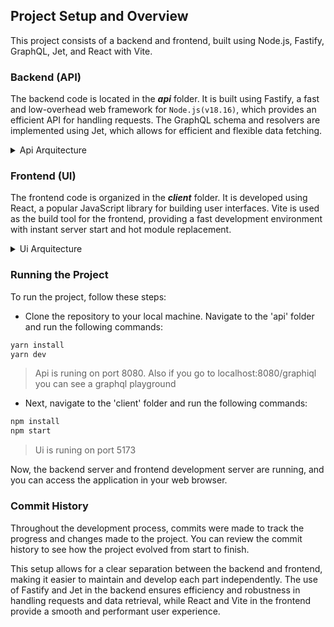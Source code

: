 ## Project Setup and Overview

This project consists of a backend and frontend, built using Node.js, Fastify, GraphQL, Jet, and React with Vite.

### Backend (API)
The backend code is located in the *__api__* folder. It is built using Fastify, a fast and low-overhead web framework for `Node.js(v18.16)`, which provides an efficient API for handling requests. The GraphQL schema and resolvers are implemented using Jet, which allows for efficient and flexible data fetching.

<details>
  <summary>Api Arquitecture</summary>

 ```bash
api
├── jest.config.js
├── nodemon.json
├── package-lock.json
├── package.json
├── src
│   ├── Auth
│   │   ├── application
│   │   │   ├── index.ts
│   │   │   └── signin.ts
│   │   ├── domain
│   │   │   └── AuthRepository.ts
│   │   └── infra
│   │       ├── gateway
│   │       │   └── graphql
│   │       │       ├── index.ts
│   │       │       ├── query.ts
│   │       │       ├── resolver.ts
│   │       │       └── types.ts
│   │       └── lowdb
│   │           └── loginRepository.ts
│   ├── User
│   │   ├── application
│   │   │   ├── details.ts
│   │   │   └── index.ts
│   │   ├── domain
│   │   │   └── UserRepository.ts
│   │   └── infra
│   │       ├── gateway
│   │       │   └── graphql
│   │       │       ├── index.ts
│   │       │       ├── query.ts
│   │       │       ├── resolver.ts
│   │       │       └── types.ts
│   │       └── lowdb
│   │           └── UserRepository.ts
│   ├── index.ts
│   ├── infraestructure
│   │   ├── config
│   │   │   └── index.ts
│   │   ├── db
│   │   │   ├── data
│   │   │   │   └── users.json
│   │   │   └── lowdb.ts
│   │   ├── graphql
│   │   │   ├── index.ts
│   │   │   ├── resolvers
│   │   │   │   └── index.ts
│   │   │   └── schemas
│   │   │       └── index.ts
│   │   └── server.ts
│   └── shared
│       ├── jwt
│       │   └── index.ts
│       └── logger
│           └── index.ts
├── tsconfig.json
└── yarn.lock
```
</details>

### Frontend (UI)
The frontend code is organized in the *__client__* folder. It is developed using React, a popular JavaScript library for building user interfaces. Vite is used as the build tool for the frontend, providing a fast development environment with instant server start and hot module replacement.

<details>
  <summary>Ui Arquitecture</summary>

 ```bash
client
├── README.md
├── index.html
├── jest.config.cjs
├── package.json
├── public
│   ├── logo.png
│   └── vite.svg
├── src
│   ├── app
│   │   ├── App.jsx
│   │   └── index.js
│   ├── main.jsx
│   ├── modules
│   │   ├── Auth
│   │   │   └── infra
│   │   │       ├── gateway
│   │   │       │   ├── hooks
│   │   │       │   │   └── useLogin.js
│   │   │       │   └── index.js
│   │   │       ├── storage
│   │   │       │   ├── index.js
│   │   │       │   ├── saveToken.js
│   │   │       │   └── saveUser.js
│   │   │       └── views
│   │   │           ├── components
│   │   │           │   ├── Form
│   │   │           │   │   ├── Form.styled.js
│   │   │           │   │   └── index.jsx
│   │   │           │   ├── HeaderLogo
│   │   │           │   │   └── index.jsx
│   │   │           │   └── index.js
│   │   │           ├── index.js
│   │   │           ├── login.jsx
│   │   │           ├── login.styled.js
│   │   │           └── login.test.jsx
│   │   └── User
│   │       └── infra
│   │           ├── gateway
│   │           │   ├── hooks
│   │           │   │   ├── useEditUser.js
│   │           │   │   └── useUserDetails.js
│   │           │   └── index.js
│   │           ├── storage
│   │           │   ├── index.js
│   │           │   ├── token.js
│   │           │   └── userData.js
│   │           └── views
│   │               ├── components
│   │               │   ├── Content
│   │               │   │   └── index.jsx
│   │               │   ├── EditUser
│   │               │   │   ├── Form.styled.js
│   │               │   │   └── index.jsx
│   │               │   ├── Header
│   │               │   │   ├── Header.style.js
│   │               │   │   └── index.jsx
│   │               │   ├── NavBar
│   │               │   │   ├── NavBar.style.js
│   │               │   │   └── index.jsx
│   │               │   └── index.js
│   │               ├── user.jsx
│   │               ├── user.styled.js
│   │               └── user.test.jsx
│   └── router
│       ├── ProtectedRoute.jsx
│       ├── Routing.jsx
│       ├── index.js
│       └── routes.jsx
├── vite.config.js
└── yarn.lock
```
</details>

### Running the Project
To run the project, follow these steps:

* Clone the repository to your local machine.
Navigate to the 'api' folder and run the following commands:
```bash
yarn install
yarn dev
```
> Api is runing on port 8080. Also if you go to localhost:8080/graphiql you can see a graphql playground
* Next, navigate to the 'client' folder and run the following commands:

```bash
npm install
npm start
```

> Ui is runing on port 5173

Now, the backend server and frontend development server are running, and you can access the application in your web browser.

### Commit History
Throughout the development process, commits were made to track the progress and changes made to the project. You can review the commit history to see how the project evolved from start to finish.

This setup allows for a clear separation between the backend and frontend, making it easier to maintain and develop each part independently. The use of Fastify and Jet in the backend ensures efficiency and robustness in handling requests and data retrieval, while React and Vite in the frontend provide a smooth and performant user experience.


